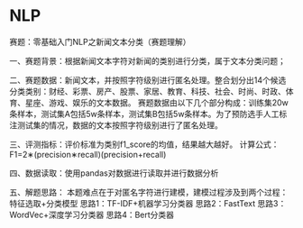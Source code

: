 # NLP


赛题：零基础入门NLP之新闻文本分类（赛题理解）

一、赛题背景：根据新闻文本字符对新闻的类别进行分类，属于文本分类问题； 

二、赛题数据：新闻文本，并按照字符级别进行匿名处理。整合划分出14个候选分类类别：财经、彩票、房产、股票、家居、教育、科技、社会、时尚、时政、体育、星座、游戏、娱乐的文本数据。 赛题数据由以下几个部分构成：训练集20w条样本，测试集A包括5w条样本，测试集B包括5w条样本。为了预防选手人工标注测试集的情况，数据的文本按照字符级别进行了匿名处理。 

三、评测指标：评价标准为类别f1_score的均值，结果越大越好。 计算公式：F1=2∗(precision∗recall)(precision+recall) 

四、数据读取：使用pandas对数据进行读取并进行数据分析 

五、解题思路： 本题难点在于对匿名字符进行建模，建模过程涉及到两个过程：特征选取+分类模型 思路1：TF-IDF+机器学习分类器 思路2：FastText 思路3：WordVec+深度学习分类器 思路4：Bert分类器
